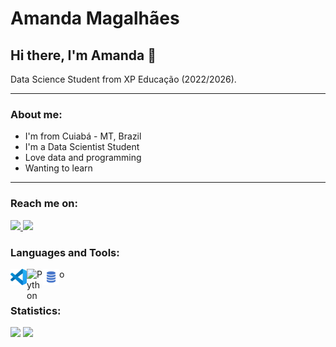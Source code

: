 <h1>Amanda Magalhães</h1>

## Hi there, I'm Amanda 👋 

Data Science Student from XP Educação (2022/2026). 

---
### About me:

- I'm from Cuiabá - MT, Brazil
- I'm a Data Scientist Student  
- Love data and programming
- Wanting to learn

-----


### Reach me on:

<div>
    <a href="mailto:amandaborgesufmt@gmail.com" target="_blank">
        <img src="https://img.shields.io/badge/Gmail-D14836?style=for-the-badge&logo=gmail&logoColor=white" target="_blank"/>
    </a>
    <a href="https://www.linkedin.com/in/magalhaesaamanda/" target="_blank">
        <img src="https://img.shields.io/badge/LinkedIn-0077B5?style=for-the-badge&logo=linkedin&logoColor=white" target="_blank"/>
    </a>
</div>  
 
 ### Languages and Tools:
 
<img align="left" alt="Visual Studio Code" width="26px" src="https://raw.githubusercontent.com/github/explore/80688e429a7d4ef2fca1e82350fe8e3517d3494d/topics/visual-studio-code/visual-studio-code.png" />
<img align="left" alt="Python" width="26px" src="https://user-images.githubusercontent.com/16562208/217266146-f645f630-8e4a-49c0-a1c5-a8fd9778ff5f.png" />
<img align="left" alt="SQL" width="26px" src="https://raw.githubusercontent.com/github/explore/80688e429a7d4ef2fca1e82350fe8e3517d3494d/topics/sql/sql.png" />o

<br />
<br />

### Statistics:
<div>
    <img height="200em" src="https://github-readme-stats.vercel.app/api/top-langs/?username=magalhaesaamanda&layout=compact&langs_count=10&theme=light&bg_color=00000000&hide_border=true"/>
    <img height="200em" src="https://github-readme-stats.vercel.app/api?username=magalhaesaamanda&show_icons=true&theme=light&include_all_commits=true&count_private=true&bg_color=00000000&hide_border=true"/>
</div>
